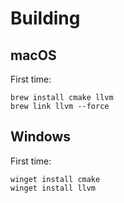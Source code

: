 # Building

## macOS

First time:

```
brew install cmake llvm
brew link llvm --force
```

## Windows

First time:

```
winget install cmake
winget install llvm
```
